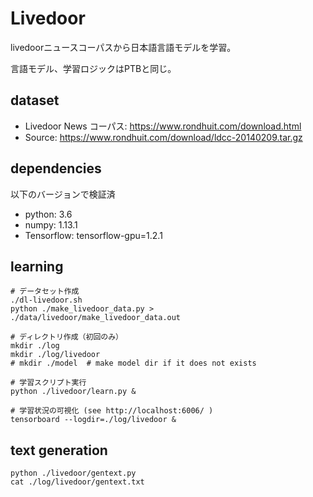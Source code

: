 # Livedoor
livedoorニュースコーパスから日本語言語モデルを学習。

言語モデル、学習ロジックはPTBと同じ。

## dataset
- Livedoor News コーパス: https://www.rondhuit.com/download.html
- Source: https://www.rondhuit.com/download/ldcc-20140209.tar.gz

## dependencies
以下のバージョンで検証済
- python: 3.6
- numpy: 1.13.1
- Tensorflow: tensorflow-gpu=1.2.1

## learning

```
# データセット作成
./dl-livedoor.sh
python ./make_livedoor_data.py > ./data/livedoor/make_livedoor_data.out

# ディレクトリ作成（初回のみ）
mkdir ./log
mkdir ./log/livedoor
# mkdir ./model  # make model dir if it does not exists

# 学習スクリプト実行
python ./livedoor/learn.py &

# 学習状況の可視化 (see http://localhost:6006/ )
tensorboard --logdir=./log/livedoor &
```

## text generation

```
python ./livedoor/gentext.py
cat ./log/livedoor/gentext.txt
```
